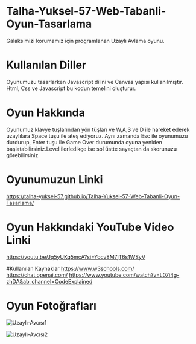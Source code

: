 # Talha-Yuksel-57-Web-Tabanli-Oyun-Tasarlama
Galaksimizi korumamız için programlanan Uzaylı Avlama oyunu.

# Kullanılan Diller
Oyunumuzu tasarlarken Javascript dilini ve Canvas yapısı kullanılmıştır. Html, Css ve Javascript bu kodun temelini oluşturur.

# Oyun Hakkında 
Oyunumuz klavye tuşlarından yön tüşları ve W,A,S ve D ile hareket ederek uzaylılara Space tuşu ile ateş ediyoruz. Aynı zamanda Esc ile oyunumuzu durdurup, Enter tuşu ile Game Over durumunda oyuna yeniden başlatabilirsiniz.Level ilerledikçe ise sol üstte sayaçtan da skorunuzu görebilirsiniz.

# Oyunumuzun Linki
https://talha-yuksel-57.github.io/Talha-Yuksel-57-Web-Tabanli-Oyun-Tasarlama/

# Oyun Hakkındaki YouTube Video Linki
https://youtu.be/Jq5yUKq5mcA?si=Yocv8M7jT6s1WSyV

#Kullanılan Kaynaklar
https://www.w3schools.com/
https://chat.openai.com/
https://www.youtube.com/watch?v=L07i4g-zhDA&ab_channel=CodeExplained

# Oyun Fotoğrafları 
![Uzaylı-Avcısı1](https://github.com/Talha-Yuksel-57/Talha-Yuksel-57-Web-Tabanli-Oyun-Tasarlama/assets/168562646/ede4fb6c-21a4-4472-a216-e2010ee6c48f)

![Uzaylı-Avcısı2](https://github.com/Talha-Yuksel-57/Talha-Yuksel-57-Web-Tabanli-Oyun-Tasarlama/assets/168562646/0cf3d8fa-1c8e-4898-a9b9-b5139dd0513c)


